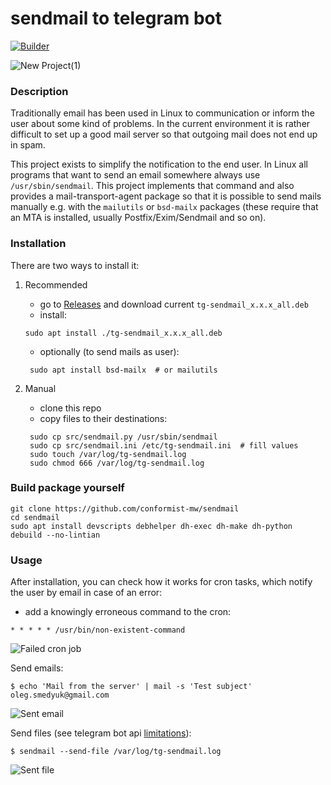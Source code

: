 # sendmail to telegram bot

[![Builder](https://github.com/conformist-mw/sendmail/actions/workflows/build.yaml/badge.svg)](https://github.com/conformist-mw/sendmail/actions/workflows/build.yaml)

![New Project(1)](https://user-images.githubusercontent.com/13550539/142740382-147f4b3f-d579-426d-9f36-74e38d24c126.png)

### Description

Traditionally email has been used in Linux to communication or inform the user about some kind of problems. In the current environment it is rather difficult to set up a good mail server so that outgoing mail does not end up in spam. 

This project exists to simplify the notification to the end user. In Linux all programs that want to send an email somewhere always use `/usr/sbin/sendmail`. This project implements that command and also provides a mail-transport-agent package so that it is possible to send mails manually e.g. with the `mailutils` or `bsd-mailx` packages (these require that an MTA is installed, usually Postfix/Exim/Sendmail and so on).

### Installation

There are two ways to install it:

1. Recommended
    - go to [Releases](https://github.com/conformist-mw/sendmail/releases) and download current `tg-sendmail_x.x.x_all.deb`
    - install:
    ```shell
    sudo apt install ./tg-sendmail_x.x.x_all.deb
    ```
    - optionally (to send mails as user):
   ```shell
    sudo apt install bsd-mailx  # or mailutils
    ```

2. Manual
    - clone this repo
    - copy files to their destinations:
   ```shell
    sudo cp src/sendmail.py /usr/sbin/sendmail
    sudo cp src/sendmail.ini /etc/tg-sendmail.ini  # fill values
    sudo touch /var/log/tg-sendmail.log
    sudo chmod 666 /var/log/tg-sendmail.log
   ```

### Build package yourself

```shell
git clone https://github.com/conformist-mw/sendmail
cd sendmail
sudo apt install devscripts debhelper dh-exec dh-make dh-python
debuild --no-lintian
```

### Usage

After installation, you can check how it works for cron tasks, which notify the user by email in case of an error:

- add a knowingly erroneous command to the cron:

```shell
* * * * * /usr/bin/non-existent-command
```
![Failed cron job](https://user-images.githubusercontent.com/13550539/142764635-af564b8e-532e-4981-a6e2-d4974a8d1f79.png)

Send emails:

```shell
$ echo 'Mail from the server' | mail -s 'Test subject' oleg.smedyuk@gmail.com
```
![Sent email](https://user-images.githubusercontent.com/13550539/142764816-0109b90f-cef7-4282-8ca1-d81a9024335d.png)

Send files (see telegram bot api [limitations](https://core.telegram.org/bots/api#sending-files)):

```shell
$ sendmail --send-file /var/log/tg-sendmail.log
```

![Sent file](https://user-images.githubusercontent.com/13550539/142765226-ba5d978f-a9af-4c70-bb7f-935c2e3f2f8f.png)

